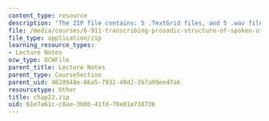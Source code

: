 ```yaml
---
content_type: resource
description: 'The ZIP file contains: 5 .TextGrid files, and 5 .wav files.'
file: /media/courses/6-911-transcribing-prosodic-structure-of-spoken-utterances-with-tobi-january-iap-2006/61e7a61cc8ae3b0b41fd78e81e738736_chap22.zip
file_type: application/zip
learning_resource_types:
- Lecture Notes
ocw_type: OCWFile
parent_title: Lecture Notes
parent_type: CourseSection
parent_uid: 4820948e-86a5-7932-49d2-2b7a99eed7a6
resourcetype: Other
title: chap22.zip
uid: 61e7a61c-c8ae-3b0b-41fd-78e81e738736
---
```

